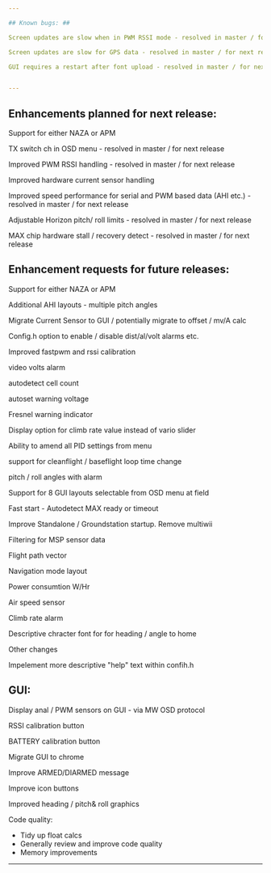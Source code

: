 ```yaml
---

## Known bugs: ##

Screen updates are slow when in PWM RSSI mode - resolved in master / for next release

Screen updates are slow for GPS data - resolved in master / for next release

GUI requires a restart after font upload - resolved in master / for next release


---
```


## Enhancements planned for next  release: ##

Support for either NAZA or APM

TX switch ch in OSD menu - resolved in master / for next release

Improved PWM RSSI handling - resolved in master / for next release

Improved hardware current sensor handling

Improved speed performance for serial and PWM based data (AHI etc.) - resolved in master / for next release

Adjustable Horizon pitch/ roll limits - resolved in master / for next release

MAX chip hardware stall / recovery detect - resolved in master / for next release


## Enhancement requests for future releases: ##

Support for either NAZA or APM

Additional AHI layouts - multiple pitch angles

Migrate Current Sensor to GUI / potentially migrate to offset / mv/A calc 

Config.h option to enable / disable dist/al/volt alarms etc.

Improved fastpwm and rssi calibration

video volts alarm

autodetect cell count

autoset warning voltage

Fresnel warning indicator

Display option for climb rate value instead of vario slider

Ability to amend all PID settings from menu

support for cleanflight / baseflight loop time change

pitch / roll angles with alarm

Support for 8 GUI layouts selectable from OSD menu at field

Fast start - Autodetect MAX ready or timeout

Improve Standalone / Groundstation startup. Remove multiwii

Filtering for MSP sensor data

Flight path vector

Navigation mode layout

Power consumtion W/Hr 

Air speed sensor

Climb rate alarm

Descriptive chracter font for for heading / angle to home


Other changes

Impelement more descriptive "help" text within confih.h


## GUI: ##

Display anal / PWM sensors on GUI - via MW OSD protocol

RSSI calibration button

BATTERY calibration button

Migrate GUI to chrome

Improve ARMED/DIARMED message

Improve icon buttons

Improved heading / pitch& roll graphics 


Code quality:

 - Tidy up float calcs
 - Generally review and improve code quality
 - Memory improvements
 
---
 








